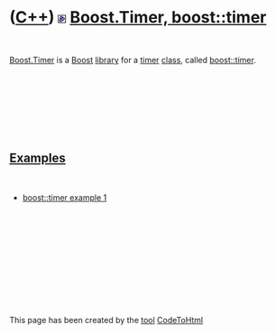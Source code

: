 



 

 

 

 

 

([C++](Cpp.htm)) ![Boost](PicBoost.png) [Boost.Timer, boost::timer](CppBoostTimer.htm)
======================================================================================

 

[Boost.Timer](CppBoostTimer.htm) is a [Boost](CppBoost.htm)
[library](CppLibrary.htm) for a [timer](CppTimer.htm)
[class](CppClass.htm), called [boost::timer](CppBoostTimer.htm).

 

 

 

 

[Examples](CppExample/htm)
--------------------------

 

-   [boost::timer example 1](CppBoostTimerExample1.htm)

 

 

 

 

 





 




This page has been created by the [tool](Tools.htm)
[CodeToHtml](ToolCodeToHtml.htm)
